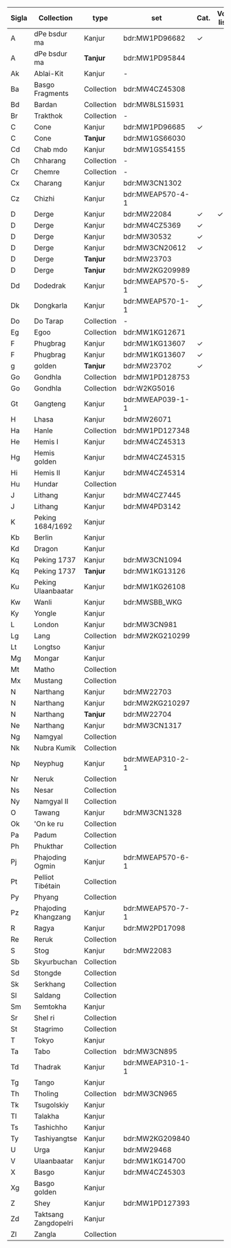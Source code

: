 
| Sigla | Collection |type | set | Cat. | Vol. list | Images |
| --- | --- | --- | --- | --- | --- | --- |
| A | dPe bsdur ma | Kanjur | bdr:MW1PD96682 | ✓ |  |  |
| A | dPe bsdur ma | **Tanjur** | bdr:MW1PD95844 |  |  |  |
| Ak | Ablai-Kit | Kanjur | - |  |  |  |
| Ba | Basgo Fragments | Collection | bdr:MW4CZ45308 |  |  |  |
| Bd | Bardan | Collection | bdr:MW8LS15931 |  |  |  |
| Br | Trakthok | Collection | - |  |  |  |
| C | Cone | Kanjur | bdr:MW1PD96685 | ✓ |  |  |
| C | Cone | **Tanjur** | bdr:MW1GS66030 |  |  |  |
| Cd | Chab mdo | Kanjur | bdr:MW1GS54155 |  |  |  |
| Ch | Chharang | Collection | - |  |  |  |
| Cr | Chemre | Collection | - |  |  |  |
| Cx | Charang | Kanjur | bdr:MW3CN1302 |  |  |  |
| Cz | Chizhi | Kanjur | bdr:MWEAP570-4-1 |  |  |  |
| D | Derge | Kanjur | bdr:MW22084 | ✓ | ✓ | ✓ |
| D | Derge | Kanjur | bdr:MW4CZ5369 | ✓ |  |  |
| D | Derge | Kanjur | bdr:MW30532 | ✓ |  |  |
| D | Derge | Kanjur | bdr:MW3CN20612 | ✓ |  |  |
| D | Derge | **Tanjur** | bdr:MW23703 |  |  |  |
| D | Derge | **Tanjur** | bdr:MW2KG209989 |  |  |  |
| Dd | Dodedrak | Kanjur | bdr:MWEAP570-5-1 | ✓ |  |  |
| Dk | Dongkarla | Kanjur | bdr:MWEAP570-1-1 | ✓ |  |  |
| Do | Do Tarap | Collection | - |  |  |  |
| Eg | Egoo | Collection | bdr:MW1KG12671 |  |  |  |
| F | Phugbrag | Kanjur | bdr:MW1KG13607 | ✓ |  |  |
| F | Phugbrag | Kanjur | bdr:MW1KG13607 | ✓ |  |  |
| g | golden | **Tanjur** | bdr:MW23702 | ✓ |  |  |
| Go | Gondhla | Collection | bdr:MW1PD128753 |  |  |  |
| Go | Gondhla | Collection | bdr:W2KG5016 |  |  |  |
| Gt | Gangteng | Kanjur | bdr:MWEAP039-1-1 |  |  |  |
| H | Lhasa | Kanjur | bdr:MW26071 |  |  |  |
| Ha | Hanle | Collection | bdr:MW1PD127348 |  |  |  |
| He | Hemis I | Kanjur | bdr:MW4CZ45313 |  |  |  |
| Hg | Hemis golden | Kanjur | bdr:MW4CZ45315 |  |  |  |
| Hi | Hemis II | Kanjur | bdr:MW4CZ45314 |  |  |  |
| Hu | Hundar | Collection |  |  |  |  |
| J | Lithang | Kanjur | bdr:MW4CZ7445 |  |  |  |
| J | Lithang | Kanjur | bdr:MW4PD3142 |  |  |  |
| K | Peking 1684/1692 | Kanjur |  |  |  |  |
| Kb | Berlin | Kanjur |  |  |  |  |
| Kd | Dragon | Kanjur |  |  |  |  |
| Kq | Peking 1737 | Kanjur | bdr:MW3CN1094 |  |  |  |
| Kq | Peking 1737 | **Tanjur** | bdr:MW1KG13126 |  |  |  |
| Ku | Peking Ulaanbaatar | Kanjur | bdr:MW1KG26108 |  |  |  |
| Kw | Wanli | Kanjur | bdr:MWSBB_WKG |  |  |  |
| Ky | Yongle | Kanjur |  |  |  |  |
| L | London | Kanjur | bdr:MW3CN981|  |  |  |
| Lg | Lang | Collection | bdr:MW2KG210299 |  |  |  |
| Lt | Longtso | Kanjur | |  |  |  |
| Mg | Mongar | Kanjur | |  |  |  |
| Mt | Matho | Collection | |  |  |  |
| Mx | Mustang | Collection | |  |  |  |
| N | Narthang | Kanjur | bdr:MW22703 |  |  |  |
| N | Narthang | Kanjur | bdr:MW2KG210297 |  |  |  |
| N | Narthang | **Tanjur** | bdr:MW22704 |  |  |  |
| Ne | Narthang | Kanjur | bdr:MW3CN1317 |  |  |  |
| Ng | Namgyal | Collection | |  |  |  |
| Nk | Nubra Kumik | Collection | |  |  |  |
| Np | Neyphug | Kanjur | bdr:MWEAP310-2-1 |  |  |  |
| Nr | Neruk | Collection | |  |  |  |
| Ns | Nesar | Collection | |  |  |  |
| Ny | Namgyal II | Collection | |  |  |  |
| O | Tawang | Kanjur | bdr:MW3CN1328 |  |  |  |
| Ok | 'On ke ru | Collection | |  |  |  |
| Pa | Padum | Collection | |  |  |  |
| Ph | Phukthar | Collection | |  |  |  |
| Pj | Phajoding Ogmin | Kanjur | bdr:MWEAP570-6-1 |  |  |  |
| Pt | Pelliot Tibétain | Collection |  |  |  |  |
| Py | Phyang | Collection | |  |  |  |
| Pz | Phajoding Khangzang | Kanjur | bdr:MWEAP570-7-1 |  |  |  |
| R | Ragya | Kanjur | bdr:MW2PD17098 |  |  |  |
| Re | Reruk | Collection | |  |  |  |
| S | Stog | Kanjur | bdr:MW22083 |  |  |  |
| Sb | Skyurbuchan | Collection | |  |  |  |
| Sd | Stongde | Collection | |  |  |  |
| Sk | Serkhang | Collection | |  |  |  |
| Sl | Saldang | Collection | |  |  |  |
| Sm | Semtokha | Kanjur | |  |  |  |
| Sr | Shel ri | Collection | |  |  |  |
| St | Stagrimo | Collection | |  |  |  |
| T | Tokyo | Kanjur | |  |  |  |
| Ta | Tabo | Collection | bdr:MW3CN895 |  |  |  |
| Td | Thadrak | Kanjur | bdr:MWEAP310-1-1 |  |  |  |
| Tg | Tango | Kanjur | |  |  |  |
| Th | Tholing | Collection | bdr:MW3CN965 |  |  |  |
| Tk | Tsugolskiy | Kanjur | |  |  |  |
| Tl | Talakha | Kanjur | |  |  |  |
| Ts | Tashichho | Kanjur | |  |  |  |
| Ty | Tashiyangtse | Kanjur | bdr:MW2KG209840 |  |  |  |
| U | Urga | Kanjur | bdr:MW29468 |  |  |  |
| V | Ulaanbaatar | Kanjur | bdr:MW1KG14700 |  |  |  |
| X | Basgo | Kanjur | bdr:MW4CZ45303 |  |  |  |
| Xg | Basgo golden | Kanjur |  |  |  |  |
| Z | Shey | Kanjur | bdr:MW1PD127393 |  |  |  |
| Zd | Taktsang Zangdopelri | Kanjur |  |  |  |  |
| Zl | Zangla | Collection | |  |  |  |
